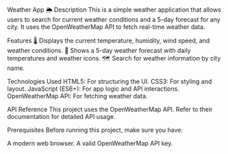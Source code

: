 Weather App 🌦️
Description
This is a simple weather application that allows users to search for current weather conditions and a 5-day forecast for any city. It uses the OpenWeatherMap API to fetch real-time weather data.

Features
🌡️ Displays the current temperature, humidity, wind speed, and weather conditions.
📅 Shows a 5-day weather forecast with daily temperatures and weather icons.
🗺️ Search for weather information by city name.

Technologies Used
HTML5: For structuring the UI.
CSS3: For styling and layout.
JavaScript (ES6+): For app logic and API interactions.
OpenWeatherMap API: For fetching weather data.

API Reference
This project uses the OpenWeatherMap API. Refer to their documentation for detailed API usage.

Prerequisites
Before running this project, make sure you have:

A modern web browser.
A valid OpenWeatherMap API key.
